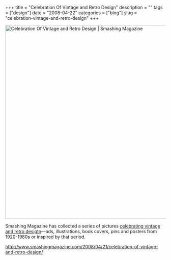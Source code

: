 +++
title = "Celebration Of Vintage and Retro Design"
description = ""
tags = ["design"]
date = "2008-04-22"
categories = ["blog"]
slug = "celebration-vintage-and-retro-design"
+++



<p><a href="http://www.flickr.com/photos/jibbajabba/2433909644/" title="Celebration Of Vintage and Retro Design | Smashing Magazine by jibbajabba, on Flickr"><img src="//farm3.static.flickr.com/2413/2433909644_4a5cafbe12_o.png" width="610" height="610" alt="Celebration Of Vintage and Retro Design | Smashing Magazine" class="notebook-image" /></a></p>
<p>Smashing Magazine has collected a series of pictures <a href="http://www.smashingmagazine.com/2008/04/21/celebration-of-vintage-and-retro-design/">celebrating vintage and retro desigtn</a>&#8212;ads, illustrations, book covers, pins and posters from 1920-1980s or inspired by that period. </p>
    
  <a href="http://www.smashingmagazine.com/2008/04/21/celebration-of-vintage-and-retro-design/">http://www.smashingmagazine.com/2008/04/21/celebration-of-vintage-and-retro-design/</a>
